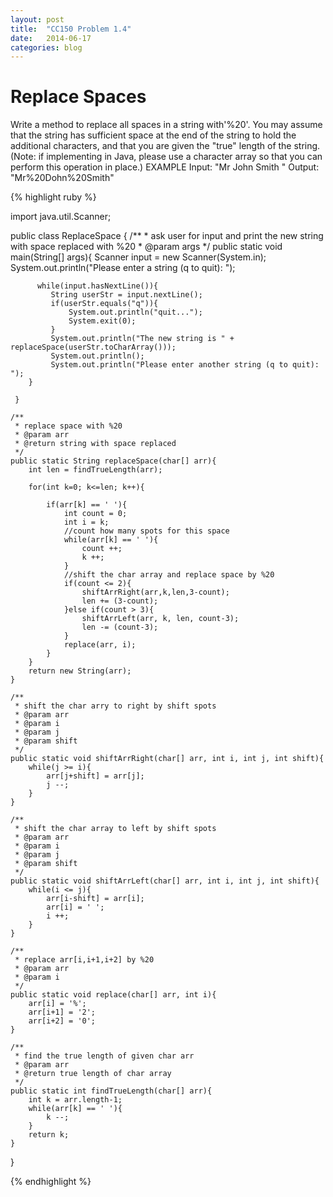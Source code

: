 ```yaml
---
layout: post
title:  "CC150 Problem 1.4"
date:   2014-06-17
categories: blog
---
```


# Replace Spaces


Write a method to replace all spaces in a string with'%20'. You may assume that the string has sufficient space at the end of the string to hold the additional characters, and that you are given the "true" length of the string. (Note: if implementing in Java, please use a character array so that you can perform this operation in place.)
EXAMPLE
Input: "Mr John Smith       "
Output: "Mr%20Dohn%20Smith" 


{% highlight ruby %}

import java.util.Scanner;

public class ReplaceSpace {
	/**
	 * ask user for input and print the new string with space replaced with %20
	 * @param args
	 */
	public static void main(String[] args){
	     Scanner input = new Scanner(System.in);
	     System.out.println("Please enter a string (q to quit): ");
	    	
	      while(input.hasNextLine()){
	    	 String userStr = input.nextLine();
	    	 if(userStr.equals("q")){
	    		 System.out.println("quit...");
	    		 System.exit(0);
	    	 }
	    	 System.out.println("The new string is " + replaceSpace(userStr.toCharArray()));
	    	 System.out.println();
	    	 System.out.println("Please enter another string (q to quit): ");	
	    }
	      
	 }
	
	/**
	 * replace space with %20
	 * @param arr
	 * @return string with space replaced
	 */
	public static String replaceSpace(char[] arr){
		int len = findTrueLength(arr);
		
		for(int k=0; k<=len; k++){
			
			if(arr[k] == ' '){
				int count = 0;
				int i = k;
				//count how many spots for this space
				while(arr[k] == ' '){
					count ++;
					k ++;
				}
				//shift the char array and replace space by %20
				if(count <= 2){
					shiftArrRight(arr,k,len,3-count);
					len += (3-count);
				}else if(count > 3){
					shiftArrLeft(arr, k, len, count-3);
					len -= (count-3);
				}
				replace(arr, i);			
			}
		}
		return new String(arr);
	}
	
	/**
	 * shift the char arry to right by shift spots
	 * @param arr
	 * @param i
	 * @param j
	 * @param shift
	 */
	public static void shiftArrRight(char[] arr, int i, int j, int shift){
	    while(j >= i){
	    	arr[j+shift] = arr[j];
	    	j --;
	    }
	}
	
	/**
	 * shift the char array to left by shift spots
	 * @param arr
	 * @param i
	 * @param j
	 * @param shift
	 */
	public static void shiftArrLeft(char[] arr, int i, int j, int shift){
		while(i <= j){
			arr[i-shift] = arr[i];
			arr[i] = ' ';
			i ++;
		}
	}
	
	/**
	 * replace arr[i,i+1,i+2] by %20
	 * @param arr
	 * @param i
	 */
	public static void replace(char[] arr, int i){
		arr[i] = '%';
		arr[i+1] = '2';
		arr[i+2] = '0';
	}
	
	/**
	 * find the true length of given char arr
	 * @param arr
	 * @return true length of char array
	 */
	public static int findTrueLength(char[] arr){
		int k = arr.length-1;
		while(arr[k] == ' '){
			k --;
		}
		return k;
	}
	
}


{% endhighlight %}

